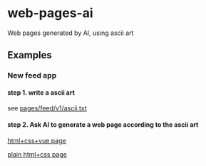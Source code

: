 # web-pages-ai
Web pages generated by AI, using ascii art

## Examples
### New feed app
#### step 1. write a ascii art

see [pages/feed/v1/ascii.txt](pages/feed/v1/ascii.txt)

#### step 2. Ask AI to generate a web page according to the ascii art

[html+css+vue page](https://seeflood.github.io/feed/v2/)

[plain html+css page](https://seeflood.github.io/feed/v1/)




